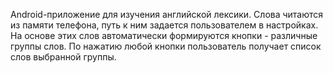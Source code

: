 Android-приложение для изучения английской лексики. Слова читаются из памяти телефона, путь к ним задается пользователем в настройках.
На основе этих слов автоматически формируются кнопки - различные группы слов. По нажатию любой кнопки пользователь получает список слов выбранной группы.
